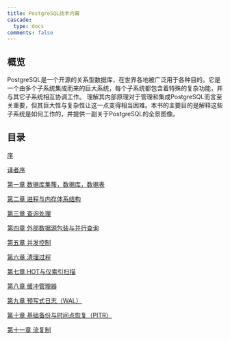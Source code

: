 ```yaml
---
title: PostgreSQL技术内幕
cascade:
  type: docs
comments: false
---
```



## 概览

PostgreSQL是一个开源的关系型数据库，在世界各地被广泛用于各种目的。它是一个由多个子系统集成而来的巨大系统，每个子系统都包含着特殊的复杂功能，并与其它子系统相互协调工作。
理解其内部原理对于管理和集成PostgreSQL而言至关重要，但其巨大性与复杂性让这一点变得相当困难。本书的主要目的是解释这些子系统是如何工作的，并提供一副关于PostgreSQL的全景图像。

##  目录

[序](/preface)

[译者序](/preface2)

[第一章 数据库集簇，数据库，数据表](/ch1)

[第二章 进程与内存体系结构](/ch2)

[第三章 查询处理](/ch3)

[第四章 外部数据源包装与并行查询](/ch4)

[第五章 并发控制](/ch5)

[第六章 清理过程](/ch6)

[第七章 HOT与仅索引扫描](/ch7)

[第八章 缓冲管理器](/ch8)

[第九章 预写式日志（WAL）](/ch9)

[第十章 基础备份与时间点恢复（PITR）](/ch10)

[第十一章 流复制](/ch11)




